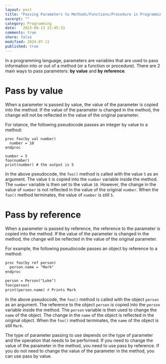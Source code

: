 ```yaml
--- 
layout: post
title: "Passing Parameters to Methods/Functions/Procedure in Programming Languages"
excerpt: ""
category: Programming
date:   2023-08-13 22:45:33
comments: true
share: false
modified: 2024-07-11
published: true
---
```


In a programming language, parameters are variables that are used to pass information into or out of a method (or a function or procedure). There are 2 main ways to pass parameters: **by value** and **by reference**.

# Pass by value

When a parameter is passed by value, the value of the parameter is copied into the method. If the value of the parameter is changed in the method, the change will not be reflected in the value of the original parameter.

For istance, the following pseudocode passes an integer by value to a method:

```
proc foo(by val number)
  number = 10
endproc

number = 5
foo(number)
print(number) # the output is 5
```
In the above pseudocode, the `foo()` method is called with the value `5` as an argument. The value `5` is copied into the `number` variable inside the method. The `number` variable is then set to the value `10`. However, the change in the value of `number` is not reflected in the value of the original `number`. When the `foo()` method terminates, the value of `number` is still `5`.

# Pass by reference

When a parameter is passed by reference, the reference to the parameter is copied into the method. If the value of the parameter is changed in the method, the change will be reflected in the value of the original parameter.

For example, the following pseudocode passes an object by reference to a method:

```pascal
proc foo(by ref person)
  person.name = "Mark"
endproc 

person = Person("Luke")
foo(person)
print(person.name) # Prints Mark
```

In the above pseudocode, the `foo()` method is called with the object `person` as an argument. The reference to the object `person` is copied into the `person` variable inside the method. The `person` variable is then used to change the `name` of the object. The change in the `name` of the object is reflected in the original object. When the `foo()` method terminates, the `name` of the object is still `Mark`.

The type of parameter passing to use depends on the type of parameter and the operation that needs to be performed. If you need to change the value of the parameter in the method, you need to use pass by reference. If you do not need to change the value of the parameter in the method, you can use pass by value.

